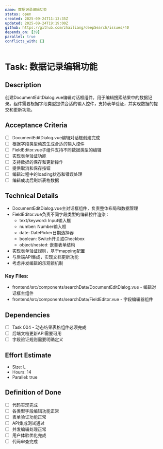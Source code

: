 ```yaml
---
name: 数据记录编辑功能
status: open
created: 2025-09-24T11:13:35Z
updated: 2025-09-24T19:19:00Z
github: https://github.com/zhailiang/deepSearch/issues/40
depends_on: [39]
parallel: true
conflicts_with: []
---
```


# Task: 数据记录编辑功能

## Description
创建DocumentEditDialog.vue编辑对话框组件，用于编辑搜索结果中的数据记录。组件需要根据字段类型提供合适的输入控件，支持表单验证，并实现数据的提交和更新功能。

## Acceptance Criteria
- [ ] DocumentEditDialog.vue编辑对话框创建完成
- [ ] 根据字段类型动态生成合适的输入控件
- [ ] FieldEditor.vue子组件支持不同数据类型的编辑
- [ ] 实现表单验证功能
- [ ] 支持数据的保存和更新操作
- [ ] 提供取消和保存按钮
- [ ] 编辑过程中的loading状态和错误处理
- [ ] 编辑成功后刷新表格数据

## Technical Details
- DocumentEditDialog.vue主对话框组件，负责整体布局和数据管理
- FieldEditor.vue负责不同字段类型的编辑控件渲染：
  - text/keyword: Input输入框
  - number: Number输入框
  - date: DatePicker日期选择器
  - boolean: Switch开关或Checkbox
  - object/nested: 嵌套表单结构
- 实现表单验证规则，基于mapping配置
- 与后端API集成，实现文档更新功能
- 考虑并发编辑的乐观锁机制

### Key Files:
- frontend/src/components/searchData/DocumentEditDialog.vue - 编辑对话框主组件
- frontend/src/components/searchData/FieldEditor.vue - 字段编辑器组件

## Dependencies
- [ ] Task 004 - 动态结果表格组件必须完成
- [ ] 后端文档更新API需要可用
- [ ] 字段验证规则需要明确定义

## Effort Estimate
- Size: L
- Hours: 14
- Parallel: true

## Definition of Done
- [ ] 代码实现完成
- [ ] 各类型字段编辑功能正常
- [ ] 表单验证功能正常
- [ ] API集成测试通过
- [ ] 并发编辑处理正常
- [ ] 用户体验优化完成
- [ ] 代码审查完成